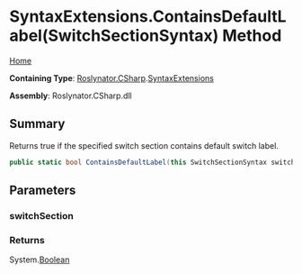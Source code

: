 # SyntaxExtensions\.ContainsDefaultLabel\(SwitchSectionSyntax\) Method

[Home](../../../../README.md)

**Containing Type**: [Roslynator.CSharp](../../README.md)\.[SyntaxExtensions](../README.md)

**Assembly**: Roslynator\.CSharp\.dll

## Summary

Returns true if the specified switch section contains default switch label\.

```csharp
public static bool ContainsDefaultLabel(this SwitchSectionSyntax switchSection)
```

## Parameters

### switchSection





### Returns

System\.[Boolean](https://docs.microsoft.com/en-us/dotnet/api/system.boolean)

